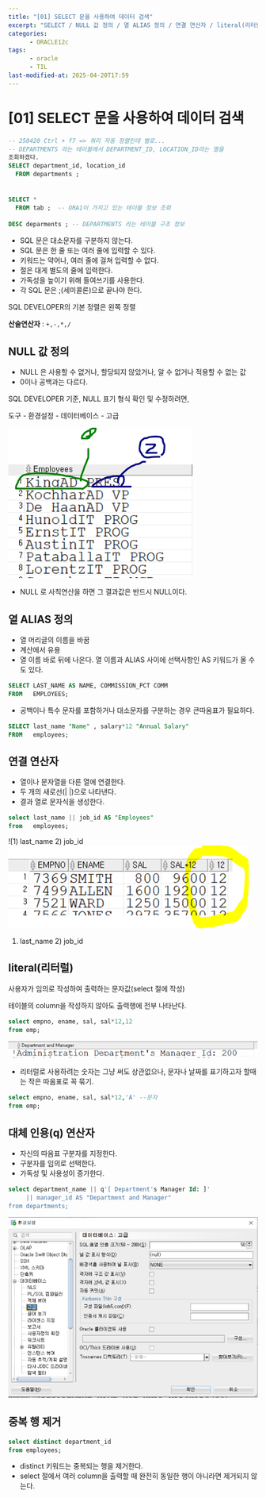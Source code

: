 ```yaml
---
title: "[01] SELECT 문을 사용하여 데이터 검색"
excerpt: "SELECT / NULL 값 정의 / 열 ALIAS 정의 / 연결 연산자 / literal(리터럴) /대체 인용(q) 연산자 / 중복 행 제거"
categories:
      - ORACLE12c
tags:
      - oracle
      - TIL
last-modified-at: 2025-04-20T17:59
---
```


# [01] SELECT 문을 사용하여 데이터 검색

```sql
-- 250420 Ctrl + f7 => 쿼리 자동 정렬인데 별로...
-- DEPARTMENTS 라는 테이블에서 DEPARTMENT_ID, LOCATION_ID라는 열을
조회하겠다. 
SELECT department_id, location_id
  FROM departments ;

  
SELECT *
  FROM tab ;  -- ORA1이 가지고 있는 테이블 정보 조회
  
DESC deparments ; -- DEPARTMENTS 라는 테이블 구조 정보  
```

- SQL 문은 대소문자를 구분하지 않는다.
- SQL 문은 한 줄 또는 여러 줄에 입력할 수 있다.
- 키워드는 약어나, 여러 줄에 걸쳐 입력할 수 없다.
- 절은 대게 별도의 줄에 입력한다.
- 가독성을 높이기 위해 들여쓰기를 사용한다.
- 각 SQL 문은 ;(세미콜론)으로 끝나야 한다.

SQL DEVELOPER의 기본 정렬은 왼쪽 정렬

**산술연산자** : `+,-,*,/` 

## NULL 값 정의

- NULL 은 사용할 수 없거나, 할당되지 않았거나, 알 수 없거나 적용할 수 없는 값
- 0이나 공백과는 다르다.

SQL DEVELOPER 기준, NULL 표기 형식 확인 및 수정하려면,

도구 - 환경설정 - 데이터베이스 - 고급 

![image.png](/assets/20250420/select1.png)

- NULL 로 사칙연산을 하면 그 결과값은 반드시 NULL이다.

## 열 ALIAS 정의

- 열 머리글의 이름을 바꿈
- 계산에서 유용
- 열 이름 바로 뒤에 나온다. 열 이름과 ALIAS 사이에 선택사항인 AS 키워드가 올 수도 있다.

```sql
SELECT LAST_NAME AS NAME, COMMISSION_PCT COMM 
FROM   EMPLOYEES;
```

- 공백이나 특수 문자를 포함하거나 대소문자를 구분하는 경우 큰따옴표가 필요하다.

```sql
SELECT last_name "Name" , salary*12 "Annual Salary"
FROM   employees;
```

## 연결 연산자

- 열이나 문자열을 다른 열에 연결한다.
- 두 개의 새로선(| |)으로 나타낸다.
- 결과 열로 문자식을 생성한다.

```sql
select last_name || job_id AS "Employees"
from   employees;
```

![1) last_name 2) job_id ![image.png](/assets/20250420/select2.png)

1) last_name 2) job_id

## literal(리터럴)

사용자가 임의로 작성하여 출력하는 문자값(select 절에 작성)

테이블의 column을 작성하지 않아도 출력행에 전부 나타난다.

```sql
select empno, ename, sal, sal*12,12
from emp;
```

![image.png](/assets/20250420/select3.png)

- 리터럴로 사용하려는 숫자는 그냥 써도 상관없으나, 문자나 날짜를 표기하고자 할때는 작은 따옴표로 꼭 묶기.

```sql
select empno, ename, sal, sal*12,'A' --문자
from emp;
```

## 대체 인용(q) 연산자

- 자신의 따옴표 구분자를 지정한다.
- 구분자를 임의로 선택한다.
- 가독성 및 사용성이 증가한다.

```sql
select department_name || q'[ Department's Manager Id: ]'
     || manager_id AS "Department and Manager"
from departments; 
```

![image.png](/assets/20250420/select4.png)

## 중복 행 제거

```sql
select distinct department_id
from employees;
```

- distinct 키워드는 중복되는 행을 제거한다.
- select 절에서 여러 column을 출력할 때 완전히 동일한 행이 아니라면 제거되지 않는다.
